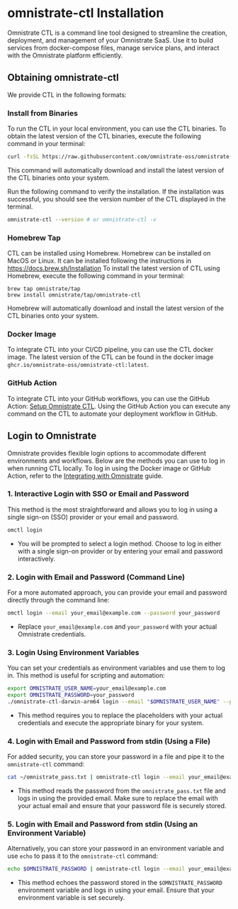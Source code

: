 # omnistrate-ctl Installation

Omnistrate CTL is a command line tool designed to streamline the creation, deployment, and management of your Omnistrate SaaS. Use it to build services from docker-compose files, manage service plans, and interact with the Omnistrate platform efficiently.

## Obtaining omnistrate-ctl

We provide CTL in the following formats:

### Install from Binaries

To run the CTL in your local environment, you can use the CTL binaries.
To obtain the latest version of the CTL binaries, execute the following command in your terminal:

```sh
curl -fsSL https://raw.githubusercontent.com/omnistrate-oss/omnistrate-ctl/main/install-ctl.sh | sh
```

This command will automatically download and install the latest version of the CTL binaries onto your system.

Run the following command to verify the installation. If the installation was successful, you should see the version number of the CTL displayed in the terminal.

```sh
omnistrate-ctl --version # or omnistrate-ctl -v
```

### Homebrew Tap

CTL can be installed using Homebrew. Homebrew can be installed on MacOS or Linux. It can be installed following the instructions in https://docs.brew.sh/Installation
To install the latest version of CTL using Homebrew, execute the following command in your terminal:

```
brew tap omnistrate/tap
brew install omnistrate/tap/omnistrate-ctl
```

Homebrew will automatically download and install the latest version of the CTL binaries onto your system.

### Docker Image

To integrate CTL into your CI/CD pipeline, you can use the CTL docker image.
The latest version of the CTL can be found in the docker image `ghcr.io/omnistrate-oss/omnistrate-ctl:latest`.

### GitHub Action

To integrate CTL into your GitHub workflows, you can use the GitHub Action: [Setup Omnistrate CTL](https://github.com/marketplace/actions/setup-omnistrate-ctl).
Using the GitHub Action you can execute any command on the CTL to automate your deployment workflow in GitHub.

## Login to Omnistrate

Omnistrate provides flexible login options to accommodate different environments and workflows. Below are the methods you can use to log in when running CTL locally. To log in using the Docker image or GitHub Action, refer to the [Integrating with Omnistrate](integrating.md) guide.

### 1. Interactive Login with SSO or Email and Password

This method is the most straightforward and allows you to log in using a single sign-on (SSO) provider or your email and password.

```sh
omctl login
```

- You will be prompted to select a login method. Choose to log in either with a single sign-on provider or by entering your email and password interactively.

### 2. Login with Email and Password (Command Line)

For a more automated approach, you can provide your email and password directly through the command line:

```sh
omctl login --email your_email@example.com --password your_password
```

- Replace `your_email@example.com` and `your_password` with your actual Omnistrate credentials.

### 3. Login Using Environment Variables

You can set your credentials as environment variables and use them to log in. This method is useful for scripting and automation:

```sh
export OMNISTRATE_USER_NAME=your_email@example.com
export OMNISTRATE_PASSWORD=your_password
./omnistrate-ctl-darwin-arm64 login --email "$OMNISTRATE_USER_NAME" --password "$OMNISTRATE_PASSWORD"
```

- This method requires you to replace the placeholders with your actual credentials and execute the appropriate binary for your system.

### 4. Login with Email and Password from stdin (Using a File)

For added security, you can store your password in a file and pipe it to the `omnistrate-ctl` command:

```sh
cat ~/omnistrate_pass.txt | omnistrate-ctl login --email your_email@example.com --password-stdin
```

- This method reads the password from the `omnistrate_pass.txt` file and logs in using the provided email. Make sure to replace the email with your actual email and ensure that your password file is securely stored.

### 5. Login with Email and Password from stdin (Using an Environment Variable)

Alternatively, you can store your password in an environment variable and use `echo` to pass it to the `omnistrate-ctl` command:

```sh
echo $OMNISTRATE_PASSWORD | omnistrate-ctl login --email your_email@example.com --password-stdin
```

- This method echoes the password stored in the `$OMNISTRATE_PASSWORD` environment variable and logs in using your email. Ensure that your environment variable is set securely.
